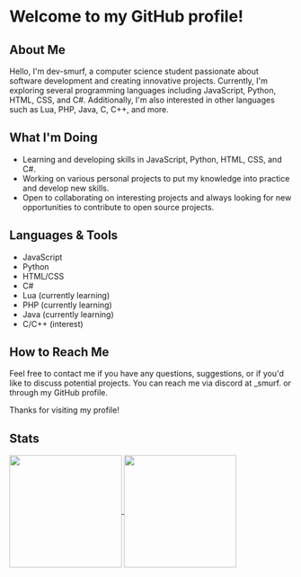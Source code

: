 # Welcome to my GitHub profile!

## About Me
Hello, I'm dev-smurf, a computer science student passionate about software development and creating innovative projects. Currently, I'm exploring several programming languages including JavaScript, Python, HTML, CSS, and C#. Additionally, I'm also interested in other languages such as Lua, PHP, Java, C, C++, and more.

## What I'm Doing
- Learning and developing skills in JavaScript, Python, HTML, CSS, and C#.
- Working on various personal projects to put my knowledge into practice and develop new skills.
- Open to collaborating on interesting projects and always looking for new opportunities to contribute to open source projects.

## Languages & Tools
- JavaScript
- Python
- HTML/CSS
- C#
- Lua (currently learning)
- PHP (currently learning)
- Java (currently learning)
- C/C++ (interest)

## How to Reach Me
Feel free to contact me if you have any questions, suggestions, or if you'd like to discuss potential projects. You can reach me via discord at _smurf. or through my GitHub profile.

Thanks for visiting my profile!

## Stats
<a href="https://github.com/anuraghazra/github-readme-stats">
  <img height=200 align="center" src="https://github-readme-stats.vercel.app/api?username=dev-smurf&theme=dark" />
</a>
<a href="https://github.com/anuraghazra/convoychat">
  <img height=200 align="center" src="https://github-readme-stats.vercel.app/api/top-langs?username=dev-smurf&layout=compact&langs_count=8&card_width=320&theme=dark" />
</a>
